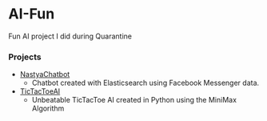 # AI-Fun
Fun AI project I did during Quarantine

### Projects

- [NastyaChatbot](https://github.com/karkipra/AI-Fun/tree/master/NastyaChatbot)
  - Chatbot created with Elasticsearch using Facebook Messenger data.
- [TicTacToeAI](https://github.com/karkipra/AI-Fun/tree/master/TicTacToeAI)
  - Unbeatable TicTacToe AI created in Python using the MiniMax Algorithm
